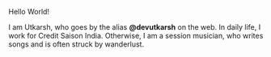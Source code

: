 Hello World! 
 
I am Utkarsh, who goes by the alias **@devutkarsh** on the web. In daily life, I work for Credit Saison India. Otherwise, I am a session musician, who writes songs and is often struck by wanderlust.
